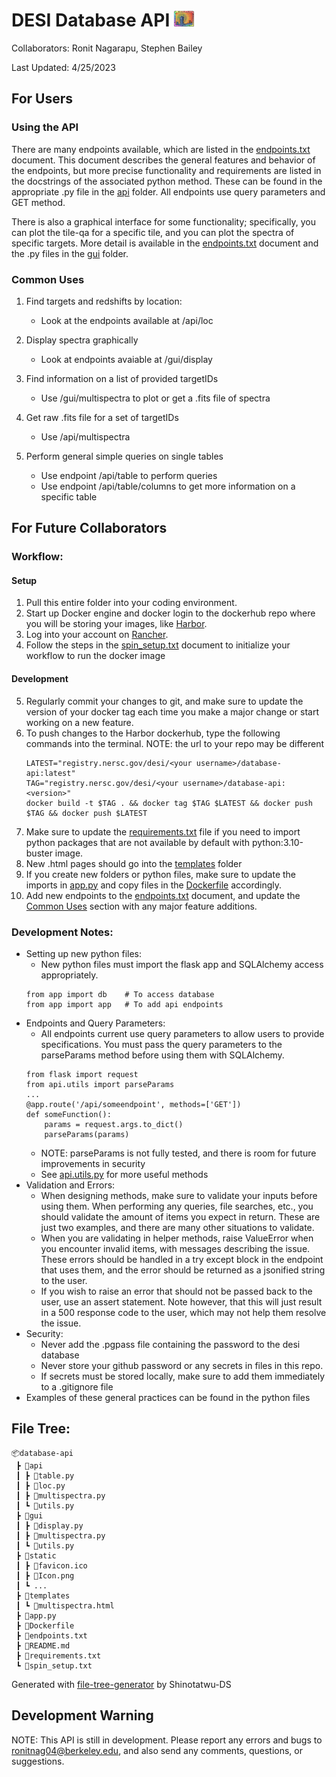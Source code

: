 # DESI Database API <img src="static/Icon.png"  width="32" height="25">
Collaborators: Ronit Nagarapu, Stephen Bailey

Last Updated: 4/25/2023

## For Users
### Using the API
There are many endpoints available, which are listed in the [endpoints.txt](endpoints.txt) document. This document describes the general features and behavior of the endpoints, but more precise functionality and requirements are listed in the docstrings of the associated python method. These can be found in the appropriate .py file in the [api](api) folder. All endpoints use query parameters and GET method. 

There is also a graphical interface for some functionality; specifically, you can plot the tile-qa for a specific tile, and you can plot the spectra of specific targets. More detail is available in the [endpoints.txt](endpoints.txt) document and the .py files in the [gui](gui) folder.

### Common Uses
1) Find targets and redshifts by location: 
    - Look at the endpoints available at /api/loc

2) Display spectra graphically
    - Look at endpoints avaiable at /gui/display

3) Find information on a list of provided targetIDs
    - Use /gui/multispectra to plot or get a .fits file of spectra

4) Get raw .fits file for a set of targetIDs
    - Use /api/multispectra

5) Perform general simple queries on single tables
    - Use endpoint /api/table to perform queries
    - Use endpoint /api/table/columns to get more information on a specific table

## For Future Collaborators
### Workflow:
#### Setup
1) Pull this entire folder into your coding environment.
2) Start up Docker engine and docker login to the dockerhub repo where you will be storing your images, like [Harbor](https://registry.nersc.gov/harbor/projects). 
3) Log into your account on [Rancher](https://rancher2.spin.nersc.gov/dashboard/home).
4) Follow the steps in the [spin_setup.txt](spin_setup.txt) document to initialize your workflow to run the docker image
#### Development
5) Regularly commit your changes to git, and make sure to update the version of your docker tag each time you make a major change or start working on a new feature.
6) To push changes to the Harbor dockerhub, type the following commands into the terminal. NOTE: the url to your repo may be different
   ```
   LATEST="registry.nersc.gov/desi/<your username>/database-api:latest"
   TAG="registry.nersc.gov/desi/<your username>/database-api:<version>"
   docker build -t $TAG . && docker tag $TAG $LATEST && docker push $TAG && docker push $LATEST 
   ```
7) Make sure to update the [requirements.txt](requirements.txt) file if you need to import python packages that are not available by default with python:3.10-buster image.
8) New .html pages should go into the [templates](templates) folder
9)  If you create new folders or python files, make sure to update the imports in [app.py](app.py) and copy files in the [Dockerfile](Dockerfile) accordingly.
10) Add new endpoints to the [endpoints.txt](endpoints.txt) document, and update the [Common Uses](#common-uses) section with any major feature additions.

### Development Notes:
- Setting up new python files:
  - New python files must import the flask app and SQLAlchemy access appropriately. 
  ```
  from app import db    # To access database 
  from app import app   # To add api endpoints
  ```
-  Endpoints and Query Parameters:
   -  All endpoints current use query parameters to allow users to provide specifications. You must pass the query parameters to the parseParams method before using them with SQLAlchemy. 
   ```
   from flask import request
   from api.utils import parseParams 
   ...
   @app.route('/api/someendpoint', methods=['GET'])
   def someFunction():
       params = request.args.to_dict()
       parseParams(params)
   ```
   - NOTE: parseParams is not fully tested, and there is room for future improvements in security
   - See [api.utils.py](api/utils.py) for more useful methods
 - Validation and Errors:
   - When designing methods, make sure to validate your inputs before using them. When performing any queries, file searches, etc., you should validate the amount of items you expect in return. These are just two examples, and there are many other situations to validate. 
   - When you are validating in helper methods, raise ValueError when you encounter invalid items, with messages describing the issue. These errors should be handled in a try except block in the endpoint that uses them, and the error should be returned as a jsonified string to the user. 
   - If you wish to raise an error that should not be passed back to the user, use an assert statement. Note however, that this will just result in a 500 response code to the user, which may not help them resolve the issue.
 - Security:
   - Never add the .pgpass file containing the password to the desi database
   - Never store your github password or any secrets in files in this repo.
   - If secrets must be stored locally, make sure to add them immediately to a .gitignore file
 - Examples of these general practices can be found in the python files

## File Tree:
```
📦database-api
 ┣ 📂api
 ┃ ┣ 📜table.py
 ┃ ┣ 📜loc.py
 ┃ ┣ 📜multispectra.py
 ┃ ┗ 📜utils.py
 ┣ 📂gui
 ┃ ┣ 📜display.py
 ┃ ┣ 📜multispectra.py
 ┃ ┗ 📜utils.py
 ┣ 📂static
 ┃ ┣ 📜favicon.ico
 ┃ ┣ 📜Icon.png
 ┃ ┗ ...
 ┣ 📂templates
 ┃ ┗ 📜multispectra.html
 ┣ 📜app.py
 ┣ 📜Dockerfile
 ┣ 📜endpoints.txt
 ┣ 📜README.md
 ┣ 📜requirements.txt
 ┗ 📜spin_setup.txt
 ```
 Generated with [file-tree-generator](https://marketplace.visualstudio.com/items?itemName=Shinotatwu-DS.file-tree-generator) by Shinotatwu-DS

## Development Warning
NOTE: This API is still in development. Please report any errors and bugs to ronitnag04@berkeley.edu, and also send any comments, questions, or suggestions.
